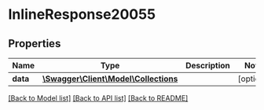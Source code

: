 # InlineResponse20055

## Properties
Name | Type | Description | Notes
------------ | ------------- | ------------- | -------------
**data** | [**\Swagger\Client\Model\Collections**](Collections.md) |  | [optional] 

[[Back to Model list]](../../README.md#documentation-for-models) [[Back to API list]](../../README.md#documentation-for-api-endpoints) [[Back to README]](../../README.md)

